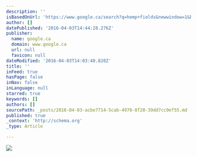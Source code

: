 ```yaml
---
description: ''
isBasedOnUrl: 'https://www.google.ca/search?q=hemp+fields&newwindow=1&biw=1680&bih=949&source=lnms&tbm=isch&sa=X&ved=0ahUKEwiX4Z240PLLAhXIlYMKHScxBVMQ_AUIBigB#imgrc=11fb3Oekv7dVmM%3A'
author: []
datePublished: '2016-04-03T14:44:28.276Z'
publisher:
  name: google.ca
  domain: www.google.ca
  url: null
  favicon: null
dateModified: '2016-04-03T14:03:40.820Z'
title: ''
inFeed: true
hasPage: false
inNav: false
inLanguage: null
starred: true
keywords: []
authors: []
sourcePath: _posts/2016-04-03-acbe7714-5cab-4970-8f20-39dd7cc9ef55.md
published: true
_context: 'http://schema.org'
_type: Article

---
```

![](https://encrypted-tbn3.gstatic.com/images?q=tbn:ANd9GcQnT9MykEaj5RTOdLQRxYJXhCCo5Kd7R2SSg6b2JgLJkmas88PiPQ)